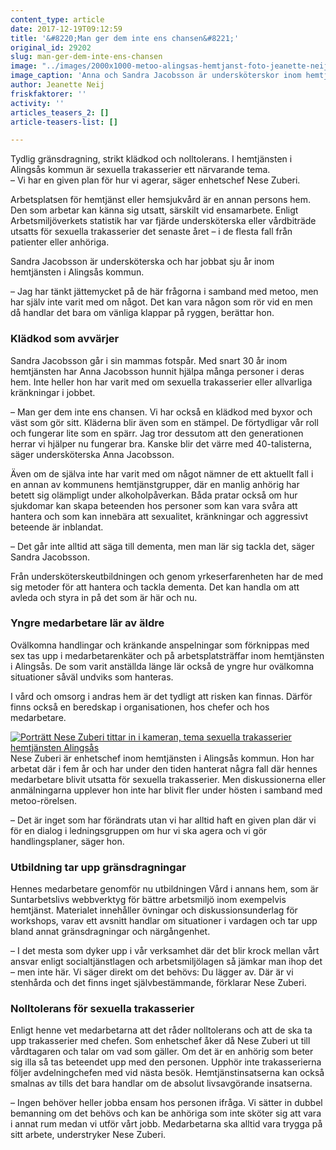 ```yaml
---
content_type: article
date: 2017-12-19T09:12:59
title: '&#8220;Man ger dem inte ens chansen&#8221;'
original_id: 29202
slug: man-ger-dem-inte-ens-chansen
image: "../images/2000x1000-metoo-alingsas-hemtjanst-foto-jeanette-neij.jpg"
image_caption: 'Anna och Sandra Jacobsson är undersköterskor inom hemtjänsten i Alingsås kommun. De tycker att vårdtagarna är det bästa med jobbet och har inte varit utsatta för sexuella trakasserier. '
author: Jeanette Neij
friskfaktorer: ''
activity: ''
articles_teasers_2: []
article-teasers-list: []

---
```


Tydlig gränsdragning, strikt klädkod och nolltolerans. I hemtjänsten i Alingsås kommun är sexuella trakasserier ett närvarande tema.  
– Vi har en given plan för hur vi agerar, säger enhetschef Nese Zuberi.

Arbetsplatsen för hemtjänst eller hemsjukvård är en annan persons hem. Den som arbetar kan känna sig utsatt, särskilt vid ensamarbete. Enligt Arbetsmiljöverkets statistik har var fjärde undersköterska eller vårdbiträde utsatts för sexuella trakasserier det senaste året – i de flesta fall från patienter eller anhöriga.

Sandra Jacobsson är undersköterska och har jobbat sju år inom hemtjänsten i Alingsås kommun.

– Jag har tänkt jättemycket på de här frågorna i samband med metoo, men har själv inte varit med om något. Det kan vara någon som rör vid en men då handlar det bara om vänliga klappar på ryggen, berättar hon.

### Klädkod som avvärjer

Sandra Jacobsson går i sin mammas fotspår. Med snart 30 år inom hemtjänsten har Anna Jacobsson hunnit hjälpa många personer i deras hem. Inte heller hon har varit med om sexuella trakasserier eller allvarliga kränkningar i jobbet.

– Man ger dem inte ens chansen. Vi har också en klädkod med byxor och väst som gör sitt. Kläderna blir även som en stämpel. De förtydligar vår roll och fungerar lite som en spärr. Jag tror dessutom att den generationen herrar vi hjälper nu fungerar bra. Kanske blir det värre med 40-talisterna, säger undersköterska Anna Jacobsson.

Även om de själva inte har varit med om något nämner de ett aktuellt fall i en annan av kommunens hemtjänstgrupper, där en manlig anhörig har betett sig olämpligt under alkoholpåverkan. Båda pratar också om hur sjukdomar kan skapa beteenden hos personer som kan vara svåra att hantera och som kan innebära att sexualitet, kränkningar och aggressivt beteende är inblandat.

– Det går inte alltid att säga till dementa, men man lär sig tackla det, säger Sandra Jacobsson.

Från undersköterskeutbildningen och genom yrkeserfarenheten har de med sig metoder för att hantera och tackla dementa. Det kan handla om att avleda och styra in på det som är här och nu.

### Yngre medarbetare lär av äldre

Ovälkomna handlingar och kränkande anspelningar som förknippas med sex tas upp i medarbetarenkäter och på arbetsplatsträffar inom hemtjänsten i Alingsås. De som varit anställda länge lär också de yngre hur ovälkomna situationer såväl undviks som hanteras.

I vård och omsorg i andras hem är det tydligt att risken kan finnas. Därför finns också en beredskap i organisationen, hos chefer och hos medarbetare.

[![Porträtt Nese Zuberi tittar in i kameran, tema sexuella trakasserier hemtjänsten Alingsås](https://www.suntarbetsliv.se/wp-content/uploads/2017/12/200x220-nese-zuberi-foto-jeanette-neij.jpg)](https://www.suntarbetsliv.se/wp-content/uploads/2017/12/200x220-nese-zuberi-foto-jeanette-neij.jpg)Nese Zuberi är enhetschef inom hemtjänsten i Alingsås kommun. Hon har arbetat där i fem år och har under den tiden hanterat några fall där hennes medarbetare blivit utsatta för sexuella trakasserier. Men diskussionerna eller anmälningarna upplever hon inte har blivit fler under hösten i samband med metoo-rörelsen.

– Det är inget som har förändrats utan vi har alltid haft en given plan där vi för en dialog i ledningsgruppen om hur vi ska agera och vi gör handlingsplaner, säger hon.

### Utbildning tar upp gränsdragningar

Hennes medarbetare genomför nu utbildningen Vård i annans hem, som är Suntarbetslivs webbverktyg för bättre arbetsmiljö inom exempelvis hemtjänst. Materialet innehåller övningar och diskussionsunderlag för workshops, varav ett avsnitt handlar om situationer i vardagen och tar upp bland annat gränsdragningar och närgångenhet.

– I det mesta som dyker upp i vår verksamhet där det blir krock mellan vårt ansvar enligt socialtjänstlagen och arbetsmiljölagen så jämkar man ihop det – men inte här. Vi säger direkt om det behövs: Du lägger av. Där är vi stenhårda och det finns inget självbestämmande, förklarar Nese Zuberi.

### Nolltolerans för sexuella trakasserier

Enligt henne vet medarbetarna att det råder nolltolerans och att de ska ta upp trakasserier med chefen. Som enhetschef åker då Nese Zuberi ut till vårdtagaren och talar om vad som gäller. Om det är en anhörig som beter sig illa så tas beteendet upp med den personen. Upphör inte trakasserierna följer avdelningchefen med vid nästa besök. Hemtjänstinsatserna kan också smalnas av tills det bara handlar om de absolut livsavgörande insatserna.

– Ingen behöver heller jobba ensam hos personen ifråga. Vi sätter in dubbel bemanning om det behövs och kan be anhöriga som inte sköter sig att vara i annat rum medan vi utför vårt jobb. Medarbetarna ska alltid vara trygga på sitt arbete, understryker Nese Zuberi.

